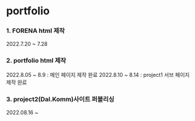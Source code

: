 # portfolio

### 1. FORENA html 제작

2022.7.20 ~ 7.28

### 2. portfolio html 제작

2022.8.05 ~ 8.9 : 메인 페이지 제작 완료
2022.8.10 ~ 8.14 : project1 서브 페이지 제작 완료

### 3. project2(Dal.Komm)사이트 퍼블리싱

2022.08.16 ~ 
